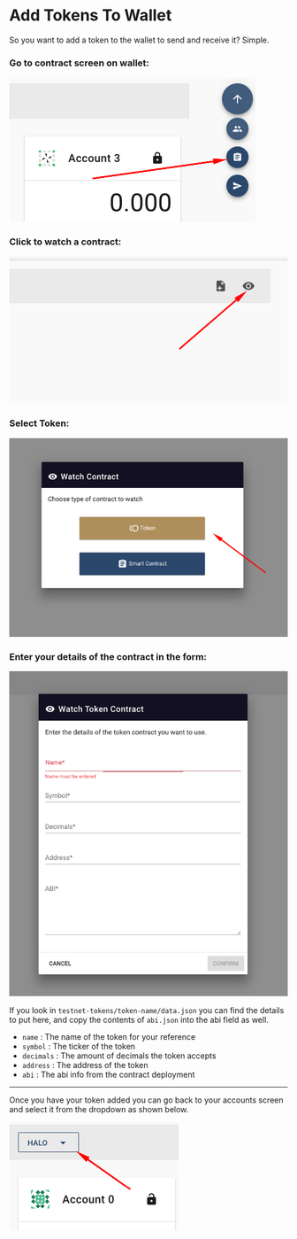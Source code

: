 # Add Tokens To Wallet

So you want to add a token to the wallet to send and receive it? Simple.

### Go to contract screen on wallet:

![wallet-navigate](./img/wallet-contract.png)

### Click to watch a contract:

![wallet-navigate](./img/wallet-watch-contract.png)

### Select Token:

![wallet-navigate](./img/wallet-contract-watch-token.png)

### Enter your details of the contract in the form:

![wallet-navigate](./img/wallet-contract-token-add.png)

If you look in `testnet-tokens/token-name/data.json` you can find the details to put here, and copy the contents of `abi.json` into the abi field as well.

- `name` : The name of the token for your reference
- `symbol` : The ticker of the token
- `decimals` : The amount of decimals the token accepts
- `address` : The address of the token
- `abi` : The abi info from the contract deployment

---

Once you have your token added you can go back to your accounts screen and select it from the dropdown as shown below.

![wallet-navigate](./img/wallet-token-select.png)